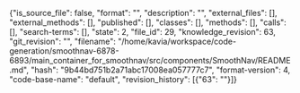 {"is_source_file": false, "format": "", "description": "", "external_files": [], "external_methods": [], "published": [], "classes": [], "methods": [], "calls": [], "search-terms": [], "state": 2, "file_id": 29, "knowledge_revision": 63, "git_revision": "", "filename": "/home/kavia/workspace/code-generation/smoothnav-6878-6893/main_container_for_smoothnav/src/components/SmoothNav/README.md", "hash": "9b44bd751b2a71abc17008ea057777c7", "format-version": 4, "code-base-name": "default", "revision_history": [{"63": ""}]}